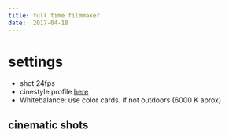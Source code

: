 ```yaml
---
title: full time filmmaker
date:  2017-04-18
---
```



# settings

* shot 24fps
* cinestyle profile [here](http://www.technicolor.com/en/solutions-services/cinestyle)
* Whitebalance: use color cards. if not outdoors (6000 K aprox)

## cinematic shots



